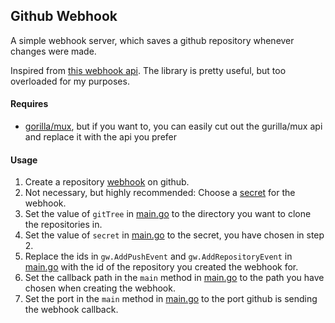 ## Github Webhook

A simple webhook server, which saves a github repository whenever changes were made.

Inspired from [this webhook api](https://github.com/go-playground/webhooks).
The library is pretty useful, but too overloaded for my purposes.

#### Requires

 - [gorilla/mux](https://github.com/gorilla/mux), but if you want to, you can easily cut out the gurilla/mux api and replace it with the api you prefer

#### Usage

1. Create a repository [webhook](https://docs.github.com/en/developers/webhooks-and-events/creating-webhooks) on github.
2. Not necessary, but highly recommended: Choose a [secret](https://docs.github.com/en/developers/webhooks-and-events/securing-your-webhooks) for the webhook.
3. Set the value of `gitTree` in [main.go](main.go#L19) to the directory you want to clone the repositories in.
4. Set the value of `secret` in [main.go](main.go#L20) to the secret, you have chosen in step 2.
5. Replace the ids in `gw.AddPushEvent` and `gw.AddRepositoryEvent` in [main.go](main.go#L401) with the id of the repository you created the webhook for.
6. Set the callback path in the `main` method in [main.go](main.go#L405) to the path you have chosen when creating the webhook.
7. Set the port in the `main` method in [main.go](main.go#L407) to the port github is sending the webhook callback.
